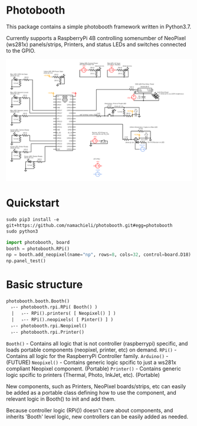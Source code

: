 # Photobooth
This package contains a simple photobooth framework written in Python3.7.

Currently supports a RaspberryPi 4B controlling somenumber of NeoPixel (ws281x) panels/strips, Printers, and status LEDs and switches connected to the GPIO.

![Raspberry Pi Circuit Diagram](./img/RPi-4B-circuit-diagram.png "Raspberry Pi 4B")

# Quickstart
```shell
sudo pip3 install -e git+https://github.com/namachieli/photobooth.git#egg=photobooth
sudo python3
```
```python
import photobooth, board
booth = photobooth.RPi()
np = booth.add_neopixel(name="np", rows=8, cols=32, control=board.D18)
np.panel_test()
```

# Basic structure
```
photobooth.booth.Booth()
  ˫-- photobooth.rpi.RPi( Booth() )
  |   ˫-- RPi().printers( [ Neopixel() ] )
  |   ˫-- RPi().neopixels( [ Pinter() ] )
  ˫-- photobooth.rpi.Neopixel()
  ˫-- photobooth.rpi.Printer()
```
`Booth()` - Contains all logic that is not controller (raspberrypi) specific, and loads portable components (neopixel, printer, etc) on demand.
`RPi()` - Contains all logic for the RaspberryPi Controller family.
`Arduino()` - (FUTURE)
`Neopixel()` - Contains generic logic spcific to just a ws281x compliant Neopixel component. (Portable)
`Printer()` - Contains generic logic spcific to printers (Thermal, Photo, InkJet, etc). (Portable)

New components, such as Printers, NeoPixel boards/strips, etc can easily be added as a portable class defining how to use the component, and relevant logic in Booth() to init and add them.

Because controller logic (RPi()) doesn't care about components, and inherits 'Booth' level logic, new controllers can be easily added as needed.
